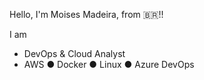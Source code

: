 
Hello, I'm Moises Madeira, from 🇧🇷!!

I am
- DevOps & Cloud Analyst
- AWS ● Docker ● Linux ● Azure DevOps
